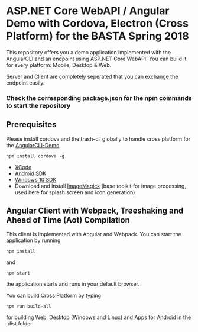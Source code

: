 # ASP.NET Core WebAPI / Angular Demo with Cordova, Electron (Cross Platform) for the BASTA Spring 2018

This repository offers you a demo application implemented with the AngularCLI and an endpoint using ASP.NET Core WebAPI. You can build it for every platform: Mobile, Desktop & Web.

Server and Client are completely seperated that you can exchange the endpoint easily.

### Check the corresponding package.json for the npm commands to start the repository

## Prerequisites

Please install cordova and the trash-cli globally to handle cross platform for the [AngularCLI-Demo](https://github.com/FabianGosebrink/ASPNET-ASPNETCore-Angular-Ngrx/tree/master/AngularCLI)

`npm install cordova -g`

* [XCode](https://developer.apple.com/xcode/download/)
* [Android SDK](https://developer.android.com/sdk/index.html)
* [Windows 10 SDK](https://dev.windows.com/en-us/downloads/windows-10-sdk)
* Download and install [ImageMagick](http://www.imagemagick.org/script/download.php) (base toolkit for image processing, used here for splash screen and icon generation)

## Angular Client with Webpack, Treeshaking and Ahead of Time (Aot) Compilation

This client is implemented with Angular and Webpack. You can start the application by running

`npm install`

and

`npm start`

the application starts and runs in your default browser.

You can build Cross Platform by typing

`npm run build-all`

for building Web, Desktop (Windows and Linux) and Apps for Android in the .dist folder.
